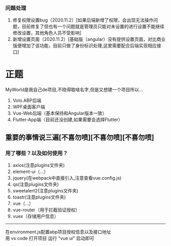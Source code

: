 ### 问题处理
1. 修复权限设置bug（2020.11.2）[如果后端新增了权限，会出现无法操作问题，目前修复了但也有一个问题就是管理员只能对未设置的进行设置不能继续修改设置，其他角色人员不受影响]
2. 新增设置页面（2020.11.2）[基础版（angular）没有提供设置页面，对比商业版便增加了该功能，目前只做了身份标识处理,这里需要配合后端实现相应接口]


# 正题
MyWorld是我自己de项目,不晓得取啥名字,但是又想建一个项目所以...
1. Volo.ABP后端
2. WPF桌面客户端
3. Vue-Web后端（基本保持和Angular版本一致）
4. Flutter-App端（目前还没创建,如果需要会选择Flutter）

## 重要的事情说三遍[不喜勿喷][不喜勿喷][不喜勿喷]

### 用了哪些？以及如何使用？

1. axios(注意plugins文件夹)
2. element-ui（...）
3. jquery(在webpack中直接引入,注意查看vue.config.js)
4. qs(注意plugins文件夹)
5. sweetalert2(注意plugins文件夹)
6. toastr(注意plugins文件夹)
7. vue（...）
8. vue-router（用于拦截验证授权）
9. vuex（存储用户信息）

***
在environment.js配置abp项目授权信息以及接口地址  
用 vs code 打开项目 运行 "vue ui" 启动即可
